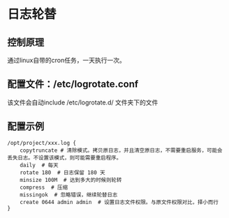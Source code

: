 # 日志轮替

## 控制原理

通过linux自带的cron任务，一天执行一次。

## 配置文件：/etc/logrotate.conf

该文件会自动include /etc/logrotate.d/ 文件夹下的文件

## 配置示例

```
/opt/project/xxx.log {
    copytruncate # 清除模式。拷贝原日志，并且清空原日志，不需要重启服务，可能会丢失日志。不设置该模式，则可能需要重启程序。
    daily  # 每天
    rotate 180  # 日志保留 180 天
    minsize 100M  # 达到多大的时候则轮转
    compress  # 压缩
    missingok  # 忽略错误，继续轮替日志
    create 0644 admin admin  # 设置日志文件权限。与原文件权限对比，择小而行
}
```